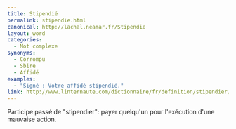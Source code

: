 ```yaml
---
title: Stipendié
permalink: stipendie.html
canonical: http://lachal.neamar.fr/Stipendie
layout: word
categories:
  - Mot complexe
synonyms:
  - Corrompu
  - Sbire
  - Affidé
examples:
  - "Signé : Votre affidé stipendié."
link: http://www.linternaute.com/dictionnaire/fr/definition/stipendier/
---
```


Participe passé de &quot;stipendier&quot;: payer quelqu'un pour l'exécution d'une mauvaise action. 

